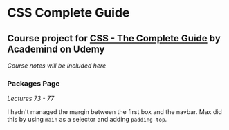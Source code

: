 # CSS Complete Guide
## Course project for [CSS - The Complete Guide](https://www.udemy.com/css-the-complete-guide-incl-flexbox-grid-sass/learn/v4/content) by Academind on Udemy

*Course notes will be included here*

### Packages Page
*Lectures 73 - 77*

I hadn't managed the margin between the first box and the navbar. Max did this by using `main` as a selector and adding `padding-top`.